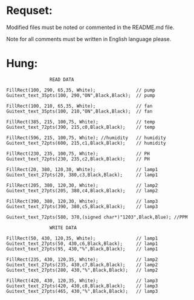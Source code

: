 # Requset:
Modified files must be noted or commented in the README.md file.

Note for all comments must be written in English language please.
# Hung: 
							
					READ DATA

	FillRect(100, 290, 65,35, White); 				// pump
	Guitext_text_35pts(100, 290,"ON",Black,Black); 	// pump

	FillRect(100, 210, 65,35, White); 				// fan
	Guitext_text_35pts(100, 210,"ON",Black,Black); 	// fan

	FillRect(385, 215, 100,75, White); 				// temp
	Guitext_text_72pts(390, 215,c0,Black,Black);	// temp

	FillRect(596, 215, 100,75, White); //humidity	// humidity
	Guitext_text_72pts(600, 215,c1,Black,Black);	// humidity

	FillRect(230, 235, 100,75, White);				// PH
	Guitext_text_72pts(230, 235,c2,Black,Black);	// PH

	FillRect(20, 380, 120,30, White); 				// lamp1
	Guitext_text_27pts(20, 380,c3,Black,Black);		// lamp1

	FillRect(205, 380, 120,30, White); 				// lamp2
	Guitext_text_27pts(205, 380,c4,Black,Black);	// lamp2

	FillRect(390, 380, 120,30, White); 				// lamp3
	Guitext_text_27pts(390, 380,c5,Black,Black);	// lamp3

	Guitext_text_72pts(580, 370,(signed char*)"1203",Black,Blue); //PPM

					WRITE DATA

	FillRect(50, 430, 120,35, White); 				// lamp1
	Guitext_text_27pts(50, 430,c6,Black,Black);		// lamp1
	Guitext_text_27pts(95, 430,"%",Black,Black);	// lamp1

	FillRect(235, 430, 120,35, White); 				// lamp2
	Guitext_text_27pts(235, 430,c7,Black,Black);	// lamp2
	Guitext_text_27pts(280, 430,"%",Black,Black);	// lamp2

	FillRect(420, 430, 120,35, White); 				// lamp3
	Guitext_text_27pts(420, 430,c8,Black,Black); 	// lamp3
	Guitext_text_27pts(465, 430,"%",Black,Black);	// lamp3
